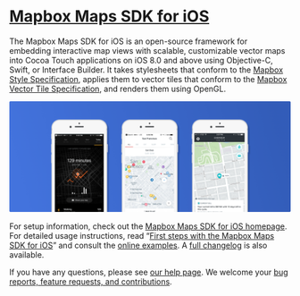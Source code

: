 # [Mapbox Maps SDK for iOS](https://www.mapbox.com/ios-sdk/)

The Mapbox Maps SDK for iOS is an open-source framework for embedding interactive map views with scalable, customizable vector maps into Cocoa Touch applications on iOS 8.0 and above using Objective-C, Swift, or Interface Builder. It takes stylesheets that conform to the [Mapbox Style Specification](https://www.mapbox.com/mapbox-gl-style-spec/), applies them to vector tiles that conform to the [Mapbox Vector Tile Specification](https://www.mapbox.com/developers/vector-tiles/), and renders them using OpenGL.

![Mapbox Maps SDK for iOS screenshots](img/screenshot.png)

For setup information, check out the [Mapbox Maps SDK for iOS homepage](https://www.mapbox.com/ios-sdk/). For detailed usage instructions, read “[First steps with the Mapbox Maps SDK for iOS](https://www.mapbox.com/help/first-steps-ios-sdk/)” and consult the [online examples](https://www.mapbox.com/ios-sdk/examples/). A [full changelog](https://github.com/mapbox/mapbox-gl-native/blob/master/platform/ios/CHANGELOG.md) is also available.

If you have any questions, please see [our help page](https://www.mapbox.com/help/). We welcome your [bug reports, feature requests, and contributions](https://github.com/mapbox/mapbox-gl-native/issues/).

